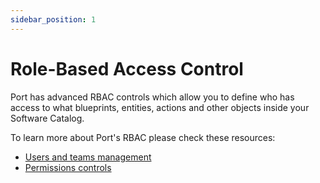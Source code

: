 ```yaml
---
sidebar_position: 1
---
```


# Role-Based Access Control

Port has advanced RBAC controls which allow you to define who has access to what blueprints, entities, actions and other objects inside your Software Catalog.

To learn more about Port's RBAC please check these resources:

- [Users and teams management](./users-and-teams-management)
- [Permissions controls](./permissions-controls)